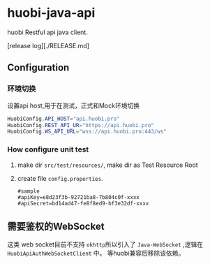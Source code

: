 # huobi-java-api
huobi Restful api java client. 

[release log][./RELEASE.md]

## Configuration

### 环境切换
设置api host,用于在测试，正式和Mock环境切换 

```java
HuobiConfig.API_HOST="api.huobi.pro"
HuobiConfig.REST_API_UR="https://api.huobi.pro"
HuobiConfig.WS_API_URL="wss://api.huobi.pro:443/ws"

```
### How configure unit test

1. make dir  `src/test/resources/`, make dir as Test Resource Root
2. create file `config.properties`.
    
    ``` properties
    #sample
    #apiKey=e8d23f3b-92721ba8-7b804c0f-xxxx
    #apiSecret=bd14ad47-fe8f8ed9-bf3e32df-xxxx
    ```

## 需要鉴权的WebSocket 

这类 web socket目前不支持 `okhttp`所以引入了 `Java-WebSocket` ,逻辑在`HuobiApiAuthWebSocketClient` 中。 等huobi兼容后移除该依赖。 

